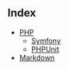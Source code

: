 ## Index
- [PHP](https://github.com/habibun/php)  
  - [Symfony](https://github.com/habibun/symfony) 
  - [PHPUnit](https://github.com/habibun/symfony-phpunit)
- [Markdown](https://github.com/habibun/markdown)
